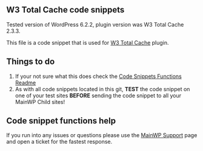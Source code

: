 ## W3 Total Cache code snippets

Tested version of WordPress 6.2.2, plugin version was W3 Total Cache 2.3.3.

This file is a code snippet that is used for [W3 Total Cache](https://wordpress.org/plugins/w3-total-cache/) plugin. 

## Things to do

1. If your not sure what this does check the [Code Snippets Functions Readme](https://github.com/mainwp/Code-Snippets-Functions/blob/master/README.md)
2. As with all code snippets located in this git, **TEST** the code snippet on one of your test sites **BEFORE** sending the code snippet to all your MainWP Child sites!

## Code snippet functions help

If you run into any issues or questions please use the [MainWP Support](https://mainwp.com/support/) page and open a ticket for the fastest response.

